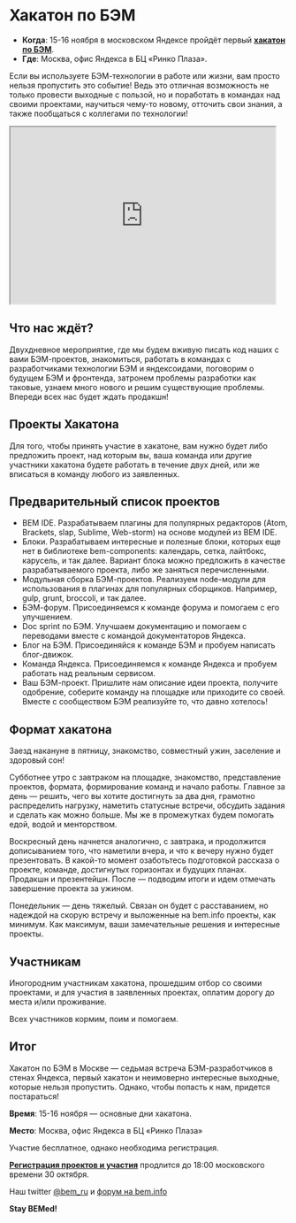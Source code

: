 # Хакатон по БЭМ

 * **Когда**: 15-16 ноября в московском Яндексе пройдёт первый **[хакатон по БЭМ](https://tech.yandex.ru/events/bemup/15-november-2014/)**.
 * **Где**: Москва, офис Яндекса в БЦ «Ринко Плаза».

Если вы используете БЭМ-технологии в работе или жизни, вам просто нельзя пропустить это событие! Ведь это отличная возможность не только провести выходные с пользой, но и поработать в командах над своими проектами, научиться чему-то новому, отточить свои знания, а также пообщаться с коллегами по технологии!

<iframe width="480" height="320" src="https://video.yandex.ru/iframe/ya-events/hu2lbazfiz.5125/?player-type=custom&show-info=false&show-logo=false&hd=1"></iframe>

## Что нас ждёт?

Двухдневное мероприятие, где мы будем вживую писать код наших с вами БЭМ-проектов, знакомиться, работать в командах с разработчиками технологии БЭМ и яндексоидами, поговорим о будущем БЭМ и фронтенда, затронем проблемы разработки как таковые, узнаем много нового и решим существующие проблемы. Впереди всех нас будет ждать продакшн!

## Проекты Хакатона

Для того, чтобы принять участие в хакатоне, вам нужно будет либо предложить проект, над которым вы, ваша команда или другие участники хакатона будете работать в течение двух дней, или же вписаться в команду любого из заявленных.

## Предварительный список проектов

 * BEM IDE. Разрабатываем плагины для полулярных редакторов (Atom, Brackets, slap, Sublime, Web-storm) на основе модулей из BEM IDE.
 * Блоки. Разрабатываем интересные и полезные блоки, которых еще нет в библиотеке bem-components: календарь, сетка, лайтбокс, карусель, и так далее. Вариант блока можно предложить в качестве разрабатываемого проекта, либо же заняться перечисленными.
 * Модульная сборка БЭМ-проектов. Реализуем node-модули для использования в плагинах для популярных сборщиков. Например, gulp, grunt, broccoli, и так далее.
 * БЭМ-форум. Присоединяемся к команде форума и помогаем с его улучшением.
 * Doc sprint по БЭМ. Улучшаем документацию и помогаем с переводами вместе с командой документаторов Яндекса.
 * Блог на БЭМ. Присоединяйся к команде БЭМ и пробуем написать блог-движок.
 * Команда Яндекса. Присоединяемся к команде Яндекса и пробуем работать над реальным сервисом.
 * Ваш БЭМ-проект. Пришлите нам описание идеи проекта, получите одобрение, соберите команду на площадке или приходите со своей. Вместе с сообществом БЭМ реализуйте то, что давно хотелось!

## Формат хакатона

Заезд накануне в пятницу, знакомство, совместный ужин, заселение и здоровый сон!

Субботнее утро с завтраком на площадке, знакомство, представление проектов, формата, формирование команд и начало работы. Главное за день — решить, чего вы хотите достигнуть за два дня, грамотно распределить нагрузку, наметить статусные встречи, обсудить задания и сделать как можно больше. Мы же в промежутках будем помогать едой, водой и менторством.

Воскресный день начнется аналогично, с завтрака, и продолжится дописыванием того, что наметили вчера, и что к вечеру нужно будет презентовать. В какой-то момент озаботьтесь подготовкой рассказа о проекте, команде, достигнутых горизонтах и будущих планах. Продакшн и презентейшн. После — подводим итоги и идем отмечать завершение проекта за ужином.

Понедельник — день тяжелый. Связан он будет с расставанием, но надеждой на скорую встречу и выложенные на bem.info проекты, как минимум. Как максимум, ваши замечательные решения и интересные проекты.

## Участникам

Иногородним участникам хакатона, прошедшим отбор со своими проектами, и для участия в заявленных проектах, оплатим дорогу до места и/или проживание.

Всех участников кормим, поим и помогаем.

## Итог

Хакатон по БЭМ в Москве — седьмая встреча БЭМ-разработчиков в стенах Яндекса, первый хакатон и неимоверно интересные выходные, которые нельзя пропустить. Однако, чтобы попасть к нам, придется постараться!

**Время**: 15-16 ноября — основные дни хакатона.

**Место**: Москва, офис Яндекса в БЦ «Ринко Плаза»

Участие бесплатное, однако необходима регистрация.

[**Регистрация проектов и участия**](https://tech.yandex.ru/events/bemup/15-november-2014/register/) продлится до 18:00 московского времени 30 октября.

Наш twitter [@bem_ru](http://twitter.com/bem_ru/) и [форум на bem.info](http://ru.bem.info/forum/)

**Stay BEMed!**
